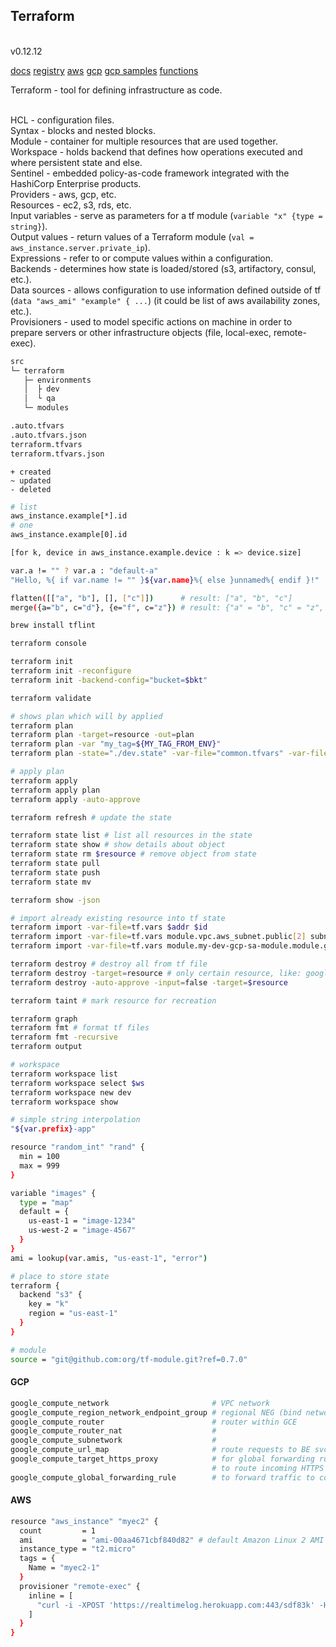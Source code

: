 Terraform
-

<br>v0.12.12

[docs](https://www.terraform.io/docs/index.html)
[registry](https://registry.terraform.io/)
[aws](https://registry.terraform.io/providers/hashicorp/aws/latest/docs)
[gcp](https://registry.terraform.io/providers/hashicorp/google/latest/docs)
[gcp samples](https://github.com/terraform-google-modules/terraform-docs-samples)
[functions](https://www.terraform.io/docs/configuration/functions/strrev.html)

Terraform - tool for defining infrastructure as code.

<br>HCL - configuration files.
<br>Syntax - blocks and nested blocks.
<br>Module - container for multiple resources that are used together.
<br>Workspace - holds backend that defines how operations executed and where persistent state and else.
<br>Sentinel - embedded policy-as-code framework integrated with the HashiCorp Enterprise products.
<br>Providers - aws, gcp, etc.
<br>Resources - ec2, s3, rds, etc.
<br>Input variables - serve as parameters for a tf module (`variable "x" {type = string}`).
<br>Output values - return values of a Terraform module (`val = aws_instance.server.private_ip`).
<br>Expressions - refer to or compute values within a configuration.
<br>Backends - determines how state is loaded/stored (s3, artifactory, consul, etc.).
<br>Data sources - allows configuration to use information defined outside of tf
(`data "aws_ami" "example" { ...`) (it could be list of aws availability zones, etc.).
<br>Provisioners - used to model specific actions on machine in order
to prepare servers or other infrastructure objects (file, local-exec, remote-exec).

````sh
src
└─ terraform
   ├─ environments
   │  ├ dev
   │  └ qa
   └─ modules

.auto.tfvars
.auto.tfvars.json
terraform.tfvars
terraform.tfvars.json
````

````
+ created
~ updated
- deleted
````

````sh
# list
aws_instance.example[*].id
# one
aws_instance.example[0].id

[for k, device in aws_instance.example.device : k => device.size]

var.a != "" ? var.a : "default-a"
"Hello, %{ if var.name != "" }${var.name}%{ else }unnamed%{ endif }!"

flatten([["a", "b"], [], ["c"]])      # result: ["a", "b", "c"]
merge({a="b", c="d"}, {e="f", c="z"}) # result: {"a" = "b", "c" = "z", "e" = "f"}
````

````sh
brew install tflint

terraform console

terraform init
terraform init -reconfigure
terraform init -backend-config="bucket=$bkt"

terraform validate

# shows plan which will by applied
terraform plan
terraform plan -target=resource -out=plan
terraform plan -var "my_tag=${MY_TAG_FROM_ENV}"
terraform plan -state="./dev.state" -var-file="common.tfvars" -var-file="dev.tfvars"

# apply plan
terraform apply
terraform apply plan
terraform apply -auto-approve

terraform refresh # update the state

terraform state list # list all resources in the state
terraform state show # show details about object
terraform state rm $resource # remove object from state
terraform state pull
terraform state push
terraform state mv

terraform show -json

# import already existing resource into tf state
terraform import -var-file=tf.vars $addr $id
terraform import -var-file=tf.vars module.vpc.aws_subnet.public[2] subnet-x9cb23
terraform import -var-file=tf.vars module.my-dev-gcp-sa-module.module.gh_oidc.google_iam_workload_identity_pool_provider.main projects/test-prj/locations/global/workloadIdentityPools/my-ga-pool/providers/my-ga-pool-provider

terraform destroy # destroy all from tf file
terraform destroy -target=resource # only certain resource, like: google_cloud_run_service.default
terraform destroy -auto-approve -input=false -target=$resource

terraform taint # mark resource for recreation

terraform graph
terraform fmt # format tf files
terraform fmt -recursive
terraform output

# workspace
terraform workspace list
terraform workspace select $ws
terraform workspace new dev
terraform workspace show
````

````sh
# simple string interpolation
"${var.prefix}-app"

resource "random_int" "rand" {
  min = 100
  max = 999
}

variable "images" {
  type = "map"
  default = {
    us-east-1 = "image-1234"
    us-west-2 = "image-4567"
  }
}
ami = lookup(var.amis, "us-east-1", "error")

# place to store state
terraform {
  backend "s3" {
    key = "k"
    region = "us-east-1"
  }
}

# module
source = "git@github.com:org/tf-module.git?ref=0.7.0"
````

#### GCP

````sh
google_compute_network                       # VPC network
google_compute_region_network_endpoint_group # regional NEG (bind network and cloudrun)
google_compute_router                        # router within GCE
google_compute_router_nat                    #
google_compute_subnetwork                    #
google_compute_url_map                       # route requests to BE svc
google_compute_target_https_proxy            # for global forwarding rule
                                             # to route incoming HTTPS requests to URL map
google_compute_global_forwarding_rule        # to forward traffic to correct HTTP LB
````

#### AWS

````sh
resource "aws_instance" "myec2" {
  count         = 1
  ami           = "ami-00aa4671cbf840d82" # default Amazon Linux 2 AMI
  instance_type = "t2.micro"
  tags = {
    Name = "myec2-1"
  }
  provisioner "remote-exec" {
    inline = [
      "curl -i -XPOST 'https://realtimelog.herokuapp.com:443/sdf83k' -H 'Content-Type: application/json' -d '{\"msg\": \"ec2\"}'"
    ]
  }
}
````
